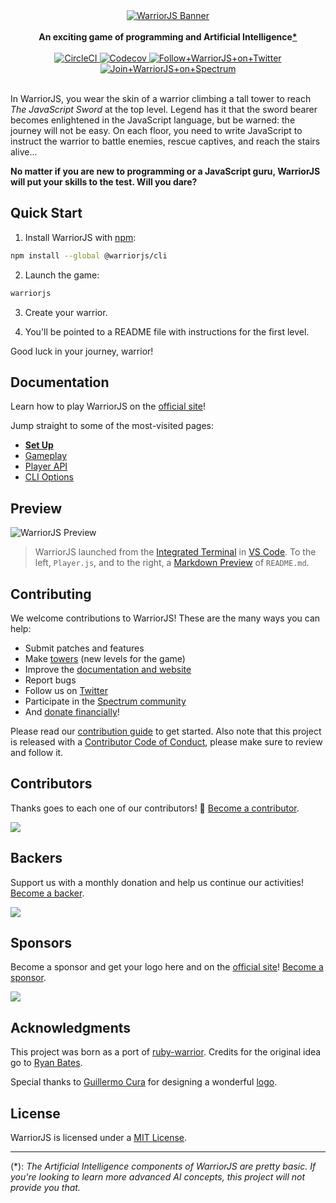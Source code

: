 <div align="center">
  <a href="https://warrior.js.org">
    <img alt="WarriorJS Banner" title="WarriorJS" src="logo/warriorjs-banner-dark.png?raw=true">
  </a>
</div>

<br />

<div align="center">
  <strong>An exciting game of programming and Artificial Intelligence<a href="#ai-footnote">*</a></strong>
</div>

<br />

<div align="center">
  <a href="https://circleci.com/gh/olistic/warriorjs">
    <img alt="CircleCI" src="https://img.shields.io/circleci/project/github/olistic/warriorjs.svg?style=flat-square">
  </a>
  <a href="https://codecov.io/gh/olistic/warriorjs">
    <img alt="Codecov" src="https://img.shields.io/codecov/c/github/olistic/warriorjs.svg?style=flat-square">
  </a>
  <a href="https://twitter.com/warrior_js">
    <img alt="Follow+WarriorJS+on+Twitter" src="https://img.shields.io/twitter/follow/warrior_js.svg?label=follow+warriorjs&style=flat-square">
  </a>
  <a href="https://spectrum.chat/warriorjs">
    <img alt="Join+WarriorJS+on+Spectrum" src="https://img.shields.io/badge/join_the_community-on_spectrum-7b16ff.svg?style=flat-square">
  </a>
</div>

<br />

In WarriorJS, you wear the skin of a warrior climbing a tall tower to reach _The
JavaScript Sword_ at the top level. Legend has it that the sword bearer becomes
enlightened in the JavaScript language, but be warned: the journey will not be
easy. On each floor, you need to write JavaScript to instruct the warrior to
battle enemies, rescue captives, and reach the stairs alive...

**No matter if you are new to programming or a JavaScript guru, WarriorJS will
put your skills to the test. Will you dare?**

## Quick Start

1.  Install WarriorJS with [npm](https://npmjs.com):

```sh
npm install --global @warriorjs/cli
```

2.  Launch the game:

```sh
warriorjs
```

3.  Create your warrior.

4.  You'll be pointed to a README file with instructions for the first level.

Good luck in your journey, warrior!

## Documentation

Learn how to play WarriorJS on the [official site](https://warrior.js.org)!

Jump straight to some of the most-visited pages:

* [**Set Up**](https://warrior.js.org/docs/set-up)
* [Gameplay](https://warrior.js.org/docs/gameplay)
* [Player API](https://warrior.js.org/docs/space-api)
* [CLI Options](https://warrior.js.org/docs/cli-options)

## Preview

![WarriorJS Preview](https://user-images.githubusercontent.com/5600126/39439641-af8366ac-4c7e-11e8-9997-af4cb1104c0b.gif)

> WarriorJS launched from the
> [Integrated Terminal](https://code.visualstudio.com/docs/editor/integrated-terminal)
> in [VS Code](https://code.visualstudio.com). To the left, `Player.js`, and to
> the right, a
> [Markdown Preview](https://code.visualstudio.com/docs/languages/markdown#_markdown-preview)
> of `README.md`.

## Contributing

We welcome contributions to WarriorJS! These are the many ways you can help:

* Submit patches and features
* Make [towers](https://warrior.js.org/docs/towers.html) (new levels for the
  game)
* Improve the [documentation and website](https://warrior.js.org)
* Report bugs
* Follow us on [Twitter](https://twitter.com/warrior_js)
* Participate in the [Spectrum community](https://spectrum.chat/warriorjs)
* And [donate financially](https://opencollective.com/warriorjs)!

Please read our [contribution guide](CONTRIBUTING.md) to get started. Also note
that this project is released with a
[Contributor Code of Conduct](CODE_OF_CONDUCT.md), please make sure to review
and follow it.

## Contributors

Thanks goes to each one of our contributors! :pray:
[Become a contributor](CONTRIBUTING.md).

<a href="https://github.com/olistic/warriorjs/graphs/contributors"><img src="https://opencollective.com/warriorjs/contributors.svg?width=890&button=false" /></a>

## Backers

Support us with a monthly donation and help us continue our activities!
[Become a backer](https://opencollective.com/warriorjs#backers).

<a href="https://opencollective.com/warriorjs#backers"><img src="https://opencollective.com/warriorjs/backers.svg?width=890" /></a>

## Sponsors

Become a sponsor and get your logo here and on the
[official site](https://warrior.js.org)!
[Become a sponsor](https://opencollective.com/warriorjs#sponsors).

<a href="https://opencollective.com/warriorjs#sponsors"><img src="https://opencollective.com/warriorjs/sponsors.svg?width=890" /></a>

## Acknowledgments

This project was born as a port of
[ruby-warrior](https://github.com/ryanb/ruby-warrior). Credits for the original
idea go to [Ryan Bates](https://github.com/ryanb).

Special thanks to [Guillermo Cura](https://guillecura.co) for designing a
wonderful [logo](logo).

## License

WarriorJS is licensed under a [MIT License](LICENSE).

---

<a name="ai-footnote">(\*)</a>: _The Artificial Intelligence components of
WarriorJS are pretty basic. If you're looking to learn more advanced AI
concepts, this project will not provide you that._
